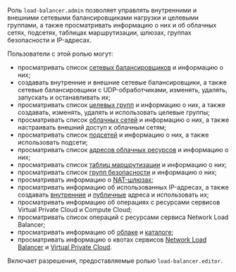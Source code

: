 Роль `load-balancer.admin` позволяет управлять внутренними и внешними сетевыми балансировщиками нагрузки и целевыми группами, а также просматривать информацию о них и об облачных сетях, подсетях, таблицах маршрутизации, шлюзах, группах безопасности и IP-адресах.

Пользователи с этой ролью могут:
* просматривать список [сетевых балансировщиков](../../network-load-balancer/concepts/index.md) и информацию о них;
* создавать внутренние и внешние сетевые балансировщики, а также сетевые балансировщики с UDP-обработчиками, изменять, удалять, запускать и останавливать их;
* просматривать список [целевых групп](../../network-load-balancer/concepts/target-resources.md) и информацию о них, а также создавать, изменять, удалять и использовать целевые группы;
* просматривать список [облачных сетей](../../vpc/concepts/network.md#network) и информацию о них, а также настраивать внешний доступ к облачным сетям;
* просматривать список [подсетей](../../vpc/concepts/network.md#subnet) и информацию о них, а также использовать подсети;
* просматривать список [адресов облачных ресурсов](../../vpc/concepts/address.md) и информацию о них;
* просматривать список [таблиц маршрутизации](../../vpc/concepts/routing.md#rt-vpc) и информацию о них;
* просматривать список [групп безопасности](../../vpc/concepts/security-groups.md) и информацию о них;
* просматривать информацию о [NAT-шлюзах](../../vpc/concepts/gateways.md);
* просматривать информацию об использованных IP-адресах, а также создавать [внутренние](../../vpc/concepts/address.md#internal-addresses) и [публичные](../../vpc/concepts/address.md#public-addresses) адреса и использовать их;
* просматривать информацию об операциях с ресурсами сервисов Virtual Private Cloud и Compute Cloud;
* просматривать список операций с ресурсами сервиса Network Load Balancer;
* просматривать информацию об [облаке](../../resource-manager/concepts/resources-hierarchy.md#cloud) и [каталоге](../../resource-manager/concepts/resources-hierarchy.md#folder);
* просматривать информацию о квотах сервисов [Network Load Balancer](../../network-load-balancer/concepts/limits.md#load-balancer-quotas) и [Virtual Private Cloud](../../vpc/concepts/limits.md#vpc-quotas).

Включает разрешения, предоставляемые ролью `load-balancer.editor`.